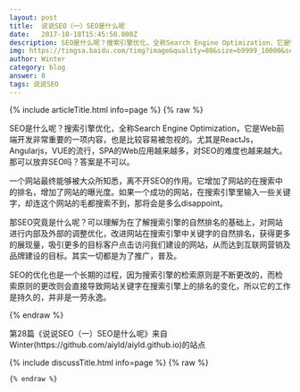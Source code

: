 ```yaml
---
layout: post
title:  说说SEO（一）SEO是什么呢
date:   2017-10-18T15:45:50.000Z
description: SEO是什么呢？搜索引擎优化，全称Search Engine Optimization，它是Web前端开发非常重要的一项内容，也是比较容易被忽视的。尤其是Rea...
img: https://timgsa.baidu.com/timg?image&quality=80&size=b9999_10000&sec=1508351584791&di=2f3f91ce4b9bed2624c94d63d279bf3d&imgtype=0&src=http%3A%2F%2Fp.toutiao.5118.com%2Fimages%2F201609%2F9a38bc6b97d5db0dde52e5f0946864c4.jpg
author: Winter
category: blog
answer: 0
tags: 说说SEO
---
```

<div class="article-root">
  <div class="article">
    {% include articleTitle.html info=page %}
    {% raw %}
    <div class="article-content"><p>SEO是什么呢？搜索引擎优化，全称Search Engine Optimization，它是Web前端开发非常重要的一项内容，也是比较容易被忽视的。尤其是ReactJs，Angularjs，VUE的流行，SPA的Web应用越来越多，对SEO的难度也越来越大。那可以放弃SEO吗？答案是不可以。</p>

<p>一个网站最终能够被大众所知悉，离不开SEO的作用。它增加了网站的在搜索中的排名，增加了网站的曝光度。如果一个成功的网站，在搜索引擎里输入一些关键字，却连这个网站的毛都搜索不到，那将会是多么disappoint。</p>

<p>那SEO究竟是什么呢？可以理解为在了解搜索引擎的自然排名的基础上，对网站进行内部及外部的调整优化，改进网站在搜索引擎中关键字的自然排名，获得更多的展现量，吸引更多的目标客户点击访问我们建设的网站，从而达到互联网营销及品牌建设的目标。其实一切都是为了推广，普及。</p>

<p>SEO的优化也是一个长期的过程，因为搜索引擎的检索原则是不断更改的，而检索原则的更改则会直接导致网站关键字在搜索引擎上的排名的变化，所以它的工作是持久的，并非是一劳永逸。</p>
</div>
    {% endraw %}
  </div>
  <p class="winter_mark">第28篇《说说SEO（一）SEO是什么呢》来自Winter(https://github.com/aiyld/aiyld.github.io)的站点</p>
  <div class="discuss-wrapper">
    {% include discussTitle.html info=page %}
    {% raw %}
    
    {% endraw %}
  </div>
<div>
